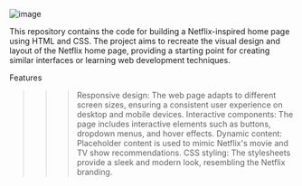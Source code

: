 ![image](https://github.com/aimanshahpuri/Netflix-clone/assets/125454433/479b3dd4-90bf-4c7f-91a2-50ef8ca91464)

This repository contains the code for building a Netflix-inspired home page using HTML and CSS. The project aims to recreate the visual design and layout of the Netflix home page, providing a starting point for creating similar interfaces or learning web development techniques.

Features
>>> Responsive design: The web page adapts to different screen sizes, ensuring a consistent user experience on desktop and mobile devices.
>>> Interactive components: The page includes interactive elements such as buttons, dropdown menus, and hover effects.
>>> Dynamic content: Placeholder content is used to mimic Netflix's movie and TV show recommendations.
>>> CSS styling: The stylesheets provide a sleek and modern look, resembling the Netflix branding.
